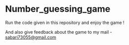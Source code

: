 # Number_guessing_game
Run the code given in this repository and enjoy the game !

And also give feedback about the game to my mail - sabari73055@gmail.com
